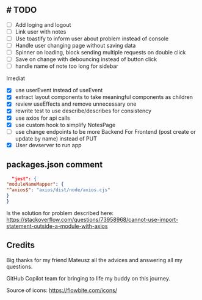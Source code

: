 ## \# TODO

- [ ] Add loging and logout
- [ ] Link user with notes
- [ ] Use toastify to inform user about problem instead of console
- [ ] Handle user changing page without saving data
- [ ] Spinner on loading, block sending multiple requests on double click
- [ ] Save on change with debouncing instead of button click
- [ ] handle name of note too long for sidebar

Imediat

- [x] use userEvent instead of useEvent
- [x] extract layout components to take meaningful components as children
- [x] review useEffects and remove unnecessary one
- [x] rewrite test to use describe/describes for consistency
- [x] use axios for api calls
- [x] use custom hook to simplify NotesPage
- [ ] use change endpoints to be more Backend For Frontend (post create or update by name) instead of PUT
- [x] User devserver to run app

## packages.json comment

```json
  "jest": {
"moduleNameMapper": {
"^axios$": "axios/dist/node/axios.cjs"
}
}
```

Is the solution for problem described here:
https://stackoverflow.com/questions/73958968/cannot-use-import-statement-outside-a-module-with-axios

## Credits

Big thanks for my friend Mateusz all the advices and answering all my questions.

GitHub Copilot team for bringing to life my buddy on this journey.

Source of icons: https://flowbite.com/icons/